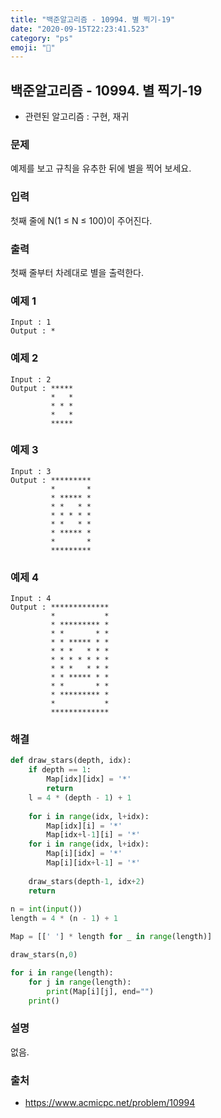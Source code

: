 ```yaml
---
title: "백준알고리즘 - 10994. 별 찍기-19"
date: "2020-09-15T22:23:41.523"
category: "ps"
emoji: "🌄"
---
```


## 백준알고리즘 - 10994. 별 찍기-19

- 관련된 알고리즘 : 구현, 재귀

### 문제

예제를 보고 규칙을 유추한 뒤에 별을 찍어 보세요.

### 입력

첫째 줄에 N(1 ≤ N ≤ 100)이 주어진다.

### 출력

첫째 줄부터 차례대로 별을 출력한다.

### 예제 1

```
Input : 1
Output : *
```

### 예제 2

```
Input : 2
Output : *****
         *   *
         * * *
         *   *
         *****
```

### 예제 3

```
Input : 3
Output : *********
         *       *
         * ***** *
         * *   * *
         * * * * *
         * *   * *
         * ***** *
         *       *
         *********
```

### 예제 4

```
Input : 4
Output : *************
         *           *
         * ********* *
         * *       * *
         * * ***** * *
         * * *   * * *
         * * * * * * *
         * * *   * * *
         * * ***** * *
         * *       * *
         * ********* *
         *           *
         *************
```

### 해결

```python
def draw_stars(depth, idx):
    if depth == 1:
        Map[idx][idx] = '*'
        return
    l = 4 * (depth - 1) + 1
    
    for i in range(idx, l+idx):
        Map[idx][i] = '*'
        Map[idx+l-1][i] = '*'
    for i in range(idx, l+idx):
        Map[i][idx] = '*'
        Map[i][idx+l-1] = '*'
        
    draw_stars(depth-1, idx+2)
    return
    
n = int(input())
length = 4 * (n - 1) + 1

Map = [[' '] * length for _ in range(length)]

draw_stars(n,0)

for i in range(length):
    for j in range(length):
        print(Map[i][j], end="")
    print()
```

### 설명

없음.

### 출처

- https://www.acmicpc.net/problem/10994

